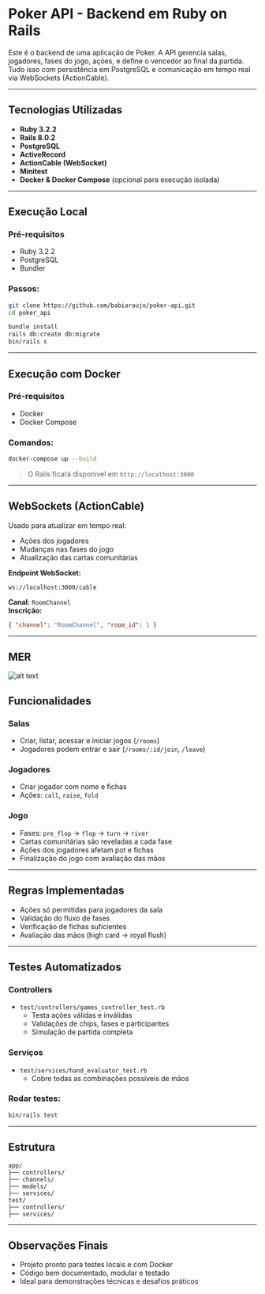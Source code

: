 # Poker API - Backend em Ruby on Rails

Este é o backend de uma aplicação de Poker. A API gerencia salas, jogadores, fases do jogo, ações, e define o vencedor ao final da partida. Tudo isso com persistência em PostgreSQL e comunicação em tempo real via WebSockets (ActionCable).

---

## Tecnologias Utilizadas

- **Ruby 3.2.2**
- **Rails 8.0.2**
- **PostgreSQL**
- **ActiveRecord**
- **ActionCable (WebSocket)**
- **Minitest**
- **Docker & Docker Compose** (opcional para execução isolada)

---

## Execução Local

### Pré-requisitos

- Ruby 3.2.2
- PostgreSQL
- Bundler

### Passos:

```bash
git clone https://github.com/babiaraujo/poker-api.git
cd poker_api

bundle install
rails db:create db:migrate
bin/rails s
```

---

## Execução com Docker

### Pré-requisitos

- Docker
- Docker Compose

### Comandos:

```bash
docker-compose up --build
```

> O Rails ficará disponível em `http://localhost:3000`

---

## WebSockets (ActionCable)

Usado para atualizar em tempo real:

- Ações dos jogadores
- Mudanças nas fases do jogo
- Atualização das cartas comunitárias

**Endpoint WebSocket:**  
```
ws://localhost:3000/cable
```

**Canal:** `RoomChannel`  
**Inscrição:**
```json
{ "channel": "RoomChannel", "room_id": 1 }
```

---

## MER
![alt text](image.png)

## Funcionalidades

### Salas

- Criar, listar, acessar e iniciar jogos (`/rooms`)
- Jogadores podem entrar e sair (`/rooms/:id/join`, `/leave`)

### Jogadores

- Criar jogador com nome e fichas
- Ações: `call`, `raise`, `fold`

### Jogo

- Fases: `pre_flop` → `flop` → `turn` → `river`
- Cartas comunitárias são reveladas a cada fase
- Ações dos jogadores afetam pot e fichas
- Finalização do jogo com avaliação das mãos

---

## Regras Implementadas

- Ações só permitidas para jogadores da sala
- Validação do fluxo de fases
- Verificação de fichas suficientes
- Avaliação das mãos (high card → royal flush)

---

## Testes Automatizados

### Controllers

- `test/controllers/games_controller_test.rb`
  - Testa ações válidas e inválidas
  - Validações de chips, fases e participantes
  - Simulação de partida completa

### Serviços

- `test/services/hand_evaluator_test.rb`
  - Cobre todas as combinações possíveis de mãos

### Rodar testes:

```bash
bin/rails test
```

---

## Estrutura

```
app/
├── controllers/
├── channels/
├── models/
├── services/
test/
├── controllers/
├── services/
```

---

## Observações Finais

- Projeto pronto para testes locais e com Docker
- Código bem documentado, modular e testado
- Ideal para demonstrações técnicas e desafios práticos
